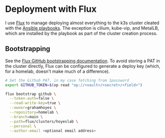 # Deployment with Flux

I use [Flux](https://fluxcd.io/) to manage deploying almost everything to the k3s cluster cleated with the [Ansible playbooks](../ansible/). The exception is cilium, kube-vip, and MetalLB, which are installed by the playbook as part of the cluster creation process.

## Bootstrapping

See the [Flux GitHub bootstrapping documentation](https://fluxcd.io/flux/installation/bootstrap/github/). To avoid storing a PAT in the cluster directly, Flux can be configured to generate a deploy key (which, for a homelab, doesn't make much of a difference).

```bash
# Set the Github PAT, in my case fetching from 1password
export GITHUB_TOKEN=$(op read "op://<vault>/<secret>/<field>")

flux bootstrap github \
  --token-auth=false \
  --read-write-key=true \
  --owner=grahamhoyes \
  --repository=homelab \
  --branch=main \
  --path=flux/clusters/hoyeslab \
  --personal \
  --author-email <optional email address>
```